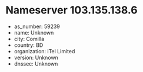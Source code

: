# Nameserver 103.135.138.6

* as_number: 59239
* name: Unknown
* city: Comilla
* country: BD
* organization: iTel Limited
* version: Unknown
* dnssec: Unknown

